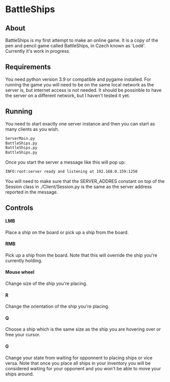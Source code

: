 # BattleShips

## About
BattleShips is my first attempt to make an online game. It is a copy of the pen and pencil game called BattleShips, in Czech known as 'Lodě'. 
Currently it's work in progress.

## Requirements
You need python version 3.9 or compatible and pygame installed.
For running the game you will need to be on the same local network as the server is, but internet access is not needed.
It should be possinble to have the server on a different network, but I haven't tested it yet.

## Running
You need to start exactly one server instance and then you can start as many clients as you wish.
```cmd
ServerMain.py
BattleShips.py
BattleShips.py
BattleShips.py
```

Once you start the server a message like this will pop up:
```cmd
INFO:root:server ready and listening at 192.168.0.159:1250
```
You will need to make sure that the SERVER_ADDRES constant on top of the Session class in ./Client/Session.py is the same as the server address reported in the message.

## Controls
#### LMB
Place a ship on the board or pick up a ship from the board.
#### RMB
Pick up a ship from the board. Note that this will override the ship you're currently holding.
#### Mouse wheel
Change size of the ship you're placing.
#### R
Change the orientation of the ship you're placing.
#### Q
Choose a ship which is the same size as the ship you are hovering over or free your cursor.
#### G
Change your state from waiting for opponnent to placing ships or vice versa.
Note that once you place all ships in your inventory you will be considered waiting for your opponent and you won't be able to move your ships around.
